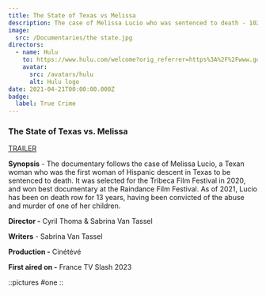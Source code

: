 ```yaml
---
title: The State of Texas vs Melissa
description: The case of Melissa Lucio who was sentenced to death - 102'
image:
  src: /Documentaries/the state.jpg
directors:
  - name: Hulu
    to: https://www.hulu.com/welcome?orig_referrer=https%3A%2F%2Fwww.google.com%2F/sex-is-comedy-la-revolution-des-coordinatrices-d-intimite/
    avatar:
      src: /avatars/hulu
      alt: Hulu logo
date: 2021-04-21T00:00:00.000Z
badge:
  label: True Crime
---
```


### The State of Texas vs. Melissa

[TRAILER](https://vimeo.com/662579004/8dad6d9108)

**Synopsis** - The documentary follows the case of Melissa Lucio, a Texan woman who was the first woman of Hispanic descent in Texas to be sentenced to death. It was selected for the Tribeca Film Festival in 2020, and won best documentary at the Raindance Film Festival. As of 2021, Lucio has been on death row for 13 years, having been convicted of the abuse and murder of one of her children.

**Director -** Cyril Thoma & Sabrina Van Tassel

**Writers** - Sabrina Van Tassel

**Production -** Cinétévé

**First aired on -** France TV Slash 2023

::pictures
#one
::
